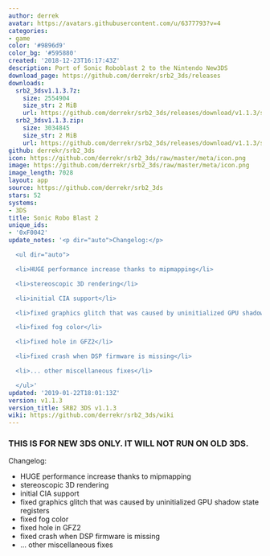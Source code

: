 ```yaml
---
author: derrek
avatar: https://avatars.githubusercontent.com/u/6377793?v=4
categories:
- game
color: '#9896d9'
color_bg: '#595880'
created: '2018-12-23T16:17:43Z'
description: Port of Sonic Roboblast 2 to the Nintendo New3DS
download_page: https://github.com/derrekr/srb2_3ds/releases
downloads:
  srb2_3dsv1.1.3.7z:
    size: 2554904
    size_str: 2 MiB
    url: https://github.com/derrekr/srb2_3ds/releases/download/v1.1.3/srb2_3dsv1.1.3.7z
  srb2_3dsv1.1.3.zip:
    size: 3034845
    size_str: 2 MiB
    url: https://github.com/derrekr/srb2_3ds/releases/download/v1.1.3/srb2_3dsv1.1.3.zip
github: derrekr/srb2_3ds
icon: https://github.com/derrekr/srb2_3ds/raw/master/meta/icon.png
image: https://github.com/derrekr/srb2_3ds/raw/master/meta/icon.png
image_length: 7028
layout: app
source: https://github.com/derrekr/srb2_3ds
stars: 52
systems:
- 3DS
title: Sonic Robo Blast 2
unique_ids:
- '0xF0042'
update_notes: '<p dir="auto">Changelog:</p>

  <ul dir="auto">

  <li>HUGE performance increase thanks to mipmapping</li>

  <li>stereoscopic 3D rendering</li>

  <li>initial CIA support</li>

  <li>fixed graphics glitch that was caused by uninitialized GPU shadow state registers</li>

  <li>fixed fog color</li>

  <li>fixed hole in GFZ2</li>

  <li>fixed crash when DSP firmware is missing</li>

  <li>... other miscellaneous fixes</li>

  </ul>'
updated: '2019-01-22T18:01:13Z'
version: v1.1.3
version_title: SRB2 3DS v1.1.3
wiki: https://github.com/derrekr/srb2_3ds/wiki
---
```

### THIS IS FOR NEW 3DS ONLY. IT WILL NOT RUN ON OLD 3DS.

Changelog:
- HUGE performance increase thanks to mipmapping
- stereoscopic 3D rendering
- initial CIA support
- fixed graphics glitch that was caused by uninitialized GPU shadow state registers
- fixed fog color
- fixed hole in GFZ2
- fixed crash when DSP firmware is missing
- ... other miscellaneous fixes